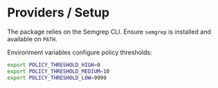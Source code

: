 # Providers / Setup

The package relies on the Semgrep CLI.
Ensure `semgrep` is installed and available on `PATH`.

Environment variables configure policy thresholds:

```bash
export POLICY_THRESHOLD_HIGH=0
export POLICY_THRESHOLD_MEDIUM=10
export POLICY_THRESHOLD_LOW=9999
```
